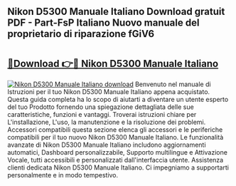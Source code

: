 ## Nikon D5300 Manuale Italiano Download gratuit PDF - Part-FsP Italiano Nuovo manuale del proprietario di riparazione fGiV6

# <h2><a href="http://dfc1656.blite.top/?on=Nikon+D5300+Manuale+Italiano">🔗Download 👉🔴 Nikon D5300 Manuale Italiano</a></h2>

[![Nikon D5300 Manuale Italiano download](https://i.imgur.com/lujVjoI.png)](http://dfc1656.blite.top/?on=Nikon+D5300+Manuale+Italiano)
Benvenuto nel manuale di Istruzioni per il tuo Nikon D5300 Manuale Italiano appena acquistato. Questa guida completa ha lo scopo di aiutarti a diventare un utente esperto del tuo Prodotto fornendo una spiegazione dettagliata delle sue caratteristiche, funzioni e vantaggi. Troverai istruzioni chiare per L'installazione, L'uso, la manutenzione e la risoluzione dei problemi. Accessori compatibili questa sezione elenca gli accessori e le periferiche compatibili per il tuo nuovo Nikon D5300 Manuale Italiano. Le funzionalità avanzate di Nikon D5300 Manuale Italiano includono aggiornamenti automatici, Dashboard personalizzabile, Supporto multilingue e Attivazione Vocale, tutti accessibili e personalizzati dall'interfaccia utente. Assistenza clienti dedicata Nikon D5300 Manuale Italiano. Ci impegniamo a supportarti personalmente e in modo tempestivo.
